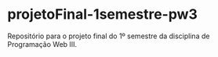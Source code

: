 # projetoFinal-1semestre-pw3
Repositório para o projeto final do 1º semestre da disciplina de Programação Web III.
